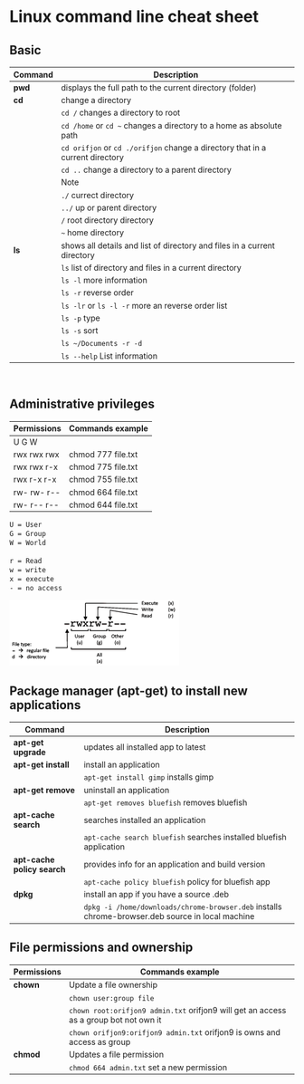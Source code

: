 # Linux command line cheat sheet

## Basic
| Command | Description |
| ----------- | ----------- |
| **pwd** | displays the full path to the current directory (folder) |
| **cd** | change a directory |
|| `cd /` changes a directory to root|
|| `cd /home` or `cd ~` changes a directory to a home as absolute path |
|| `cd orifjon` or `cd ./orifjon` change a directory that in a current directory |
|| `cd ..` change a directory to a parent directory |
||Note|
||`./` currect directory|
||`../` up or parent directory|
||`/` root directory directory|
||`~` home directory|
|**ls**|shows all details and list of directory and files in a current directory|
||`ls` list of directory and files in a current directory|
||`ls -l` more information|
||`ls -r` reverse order|
||`ls -lr` or `ls -l -r` more an reverse order list|
||`ls -p` type|
||`ls -s` sort|
||`ls ~/Documents -r -d` |
||`ls --help` List information |
&nbsp;

## Administrative privileges


| Permissions | Commands example
|---------|-----------|
| U   G   W | | 
|rwx rwx rwx |    chmod 777 file.txt |
|rwx rwx r-x |    chmod 775 file.txt |
|rwx r-x r-x |    chmod 755 file.txt |
|rw- rw- r-- |    chmod 664 file.txt |
|rw- r-- r-- |   chmod 644 file.txt |

    U = User
    G = Group
    W = World

    r = Read
    w = write
    x = execute
    - = no access

![linux permissions chart](images/linux-permissions-chart.png)


## Package manager (apt-get) to install new applications

| Command | Description |
| ----------- | ----------- |
| **apt-get upgrade** | updates all installed app to latest  |
| **apt-get install** | install an application  |
||`apt-get install gimp` installs gimp |
| **apt-get remove** | uninstall an application  |
||`apt-get removes bluefish` removes bluefish |
| **apt-cache search** | searches installed an application  |
||`apt-cache search bluefish` searches installed bluefish application |
| **apt-cache policy search** | provides info for an application and build version  |
||`apt-cache policy bluefish` policy for bluefish app |
|**dpkg**| install an app if you have a source .deb|
||`dpkg -i /home/downloads/chrome-browser.deb` installs chrome-browser.deb source in local machine|

## File permissions and ownership 

| Permissions | Commands example
|---------|-----------|
| **chown**| Update a file ownership | 
| | `chown user:group file` | 
| | `chown root:orifjon9 admin.txt` orifjon9 will get an access as a group bot not own it | 
| | `chown orifjon9:orifjon9 admin.txt` orifjon9 is owns and access as group| 
| **chmod**| Updates a file permission | 
| | `chmod 664 admin.txt` set a new permission | 